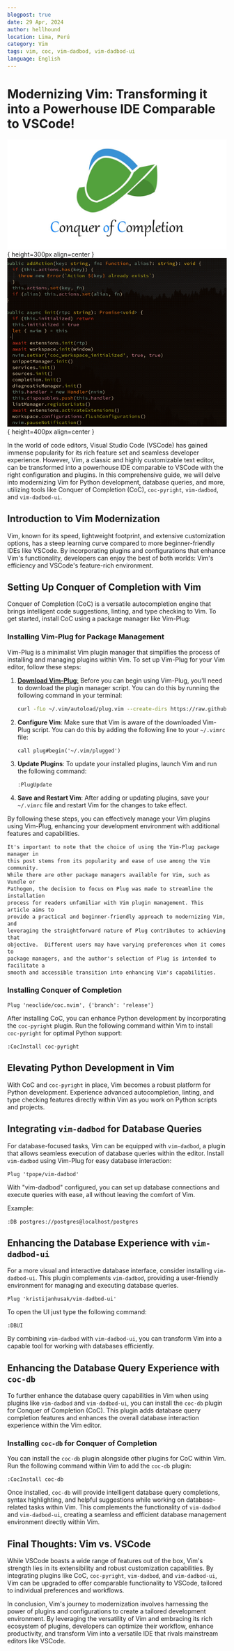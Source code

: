 ```yaml
---
blogpost: true
date: 29 Apr, 2024
author: hellhound
location: Lima, Perú
category: Vim
tags: vim, coc, vim-dadbod, vim-dadbod-ui
language: English
---
```


# Modernizing Vim: Transforming it into a Powerhouse IDE Comparable to VSCode!

![Python developer](/_static/images/coc.png){ height=300px align=center }
![Python developer](/_static/images/code.gif){ height=400px align=center }

In the world of code editors, Visual Studio Code (VSCode) has gained immense
popularity for its rich feature set and seamless developer experience. However,
Vim, a classic and highly customizable text editor, can be transformed into a
powerhouse IDE comparable to VSCode with the right configuration and plugins.
In this comprehensive guide, we will delve into modernizing Vim for Python
development, database queries, and more, utilizing tools like Conquer of
Completion (CoC), `coc-pyright`, `vim-dadbod`, and `vim-dadbod-ui`.

## Introduction to Vim Modernization

Vim, known for its speed, lightweight footprint, and extensive customization
options, has a steep learning curve compared to more beginner-friendly IDEs
like VSCode. By incorporating plugins and configurations that enhance Vim's
functionality, developers can enjoy the best of both worlds: Vim's efficiency
and VSCode's feature-rich environment.

## Setting Up Conquer of Completion with Vim

Conquer of Completion (CoC) is a versatile autocompletion engine that brings
intelligent code suggestions, linting, and type checking to Vim. To get
started, install CoC using a package manager like Vim-Plug:

### Installing Vim-Plug for Package Management

Vim-Plug is a minimalist Vim plugin manager that simplifies the process of
installing and managing plugins within Vim. To set up Vim-Plug for your Vim
editor, follow these steps:

1. [**Download
   Vim-Plug**:](https://raw.githubusercontent.com/junegunn/vim-plug/master/plug.vim)
Before you can begin using Vim-Plug, you'll need to download the plugin manager
script. You can do this by running the following command in your terminal:

    ```bash
    curl -fLo ~/.vim/autoload/plug.vim --create-dirs https://raw.githubusercontent.com/junegunn/vim-plug/master/plug.vim
    ```

2. **Configure Vim**: Make sure that Vim is aware of the downloaded Vim-Plug
   script. You can do this by adding the following line to your `~/.vimrc` file:

    ```vim
    call plug#begin('~/.vim/plugged')
    ```


4. **Update Plugins**: To update your installed plugins, launch Vim and run the
   following command:

    ```vim
    :PlugUpdate
    ```

5. **Save and Restart Vim**: After adding or updating plugins, save your
   `~/.vimrc` file and restart Vim for the changes to take effect.

By following these steps, you can effectively manage your Vim plugins using
Vim-Plug, enhancing your development environment with additional features and
capabilities.

```{note}
It's important to note that the choice of using the Vim-Plug package manager in
this post stems from its popularity and ease of use among the Vim community.
While there are other package managers available for Vim, such as Vundle or
Pathogen, the decision to focus on Plug was made to streamline the installation
process for readers unfamiliar with Vim plugin management. This article aims to
provide a practical and beginner-friendly approach to modernizing Vim, and
leveraging the straightforward nature of Plug contributes to achieving that
objective.  Different users may have varying preferences when it comes to
package managers, and the author's selection of Plug is intended to facilitate a
smooth and accessible transition into enhancing Vim's capabilities.
```

### Installing Conquer of Completion

```vim
Plug 'neoclide/coc.nvim', {'branch': 'release'}
```

After installing CoC, you can enhance Python development by incorporating the
`coc-pyright` plugin. Run the following command within Vim to install
`coc-pyright` for optimal Python support:

```vim
:CocInstall coc-pyright
```

## Elevating Python Development in Vim

With CoC and `coc-pyright` in place, Vim becomes a robust platform for Python
development. Experience advanced autocompletion, linting, and type checking
features directly within Vim as you work on Python scripts and projects.

## Integrating `vim-dadbod` for Database Queries

For database-focused tasks, Vim can be equipped with `vim-dadbod`, a plugin
that allows seamless execution of database queries within the editor. Install
`vim-dadbod` using Vim-Plug for easy database interaction:

```vim
Plug 'tpope/vim-dadbod'
```

With "vim-dadbod" configured, you can set up database connections and execute
queries with ease, all without leaving the comfort of Vim.

Example:
```vim
:DB postgres://postgres@localhost/postgres
```

## Enhancing the Database Experience with `vim-dadbod-ui`

For a more visual and interactive database interface, consider installing
`vim-dadbod-ui`. This plugin complements `vim-dadbod`, providing a
user-friendly environment for managing and executing database queries.

```vim
Plug 'kristijanhusak/vim-dadbod-ui'
```

To open the UI just type the following command:
```vim
:DBUI
```

By combining `vim-dadbod` with `vim-dadbod-ui`, you can transform Vim into a
capable tool for working with databases efficiently.

## Enhancing the Database Query Experience with `coc-db`

To further enhance the database query capabilities in Vim when using plugins
like `vim-dadbod` and `vim-dadbod-ui`, you can install the `coc-db` plugin for
Conquer of Completion (CoC). This plugin adds database query completion features
and enhances the overall database interaction experience within the Vim editor.

### Installing `coc-db` for Conquer of Completion

You can install the `coc-db` plugin alongside other plugins for CoC within Vim.
Run the following command within Vim to add the `coc-db` plugin:

```vim
:CocInstall coc-db
```

Once installed, `coc-db` will provide intelligent database query completions,
syntax highlighting, and helpful suggestions while working on database-related
tasks within Vim. This complements the functionality of `vim-dadbod` and
`vim-dadbod-ui`, creating a seamless and efficient database management
environment directly within Vim.

## Final Thoughts: Vim vs. VSCode

While VSCode boasts a wide range of features out of the box, Vim's strength
lies in its extensibility and robust customization capabilities. By integrating
plugins like CoC, `coc-pyright`, `vim-dadbod`, and `vim-dadbod-ui`, Vim can be
upgraded to offer comparable functionality to VSCode, tailored to individual
preferences and workflows.

In conclusion, Vim's journey to modernization involves harnessing the power of
plugins and configurations to create a tailored development environment. By
leveraging the versatility of Vim and embracing its rich ecosystem of plugins,
developers can optimize their workflow, enhance productivity, and transform Vim
into a versatile IDE that rivals mainstream editors like VSCode.
